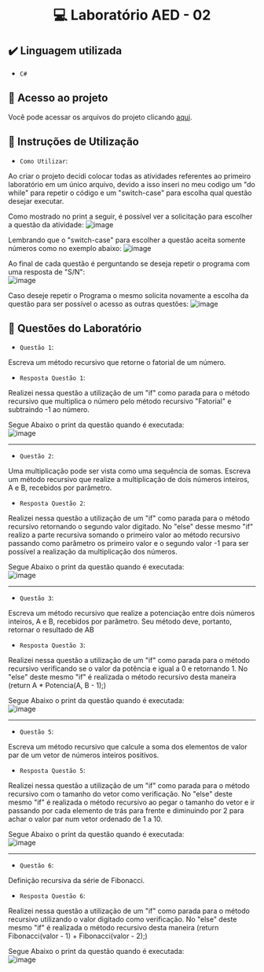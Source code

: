 <h1 align="center"> 💻 Laboratório AED - 02 </h1>

## ✔️ Linguagem utilizada
- ``C#``

## 📁 Acesso ao projeto
Você pode acessar os arquivos do projeto clicando [aqui](https://github.com/AED-PCO/lab-aed-pco-2022-2-PedroHCunhaV).

## 📝 Instruções de Utilização

- `Como Utilizar`:

Ao criar o projeto decidi colocar todas as atividades referentes ao primeiro laboratório em um único arquivo, devido a isso inseri no meu codigo um "do while" para repetir o código e um "switch-case" para escolha qual questão desejar executar.

Como mostrado no print a seguir, é possível ver a solicitação para escolher a questão da atividade:
![image](https://user-images.githubusercontent.com/101759330/187083004-bf41c046-36ed-473d-bb6d-6e2e356e4622.png)

Lembrando que o "switch-case" para escolher a questão aceita somente números como no exemplo abaixo:
![image](https://user-images.githubusercontent.com/101759330/187083059-d9a55c13-6daf-4a39-92f9-ceefc195396e.png)

Ao final de cada questão é perguntando se deseja repetir o programa com uma resposta de "S/N":<br>
![image](https://user-images.githubusercontent.com/101759330/187083140-d5ada98b-869f-48fd-b3b2-87fa281aaa90.png)

Caso deseje repetir o Programa o mesmo solicita novamente a escolha da questão para ser possível o acesso as outras questões:
![image](https://user-images.githubusercontent.com/101759330/187083207-2a0fb47f-e993-48a8-8a3f-8588666f61f5.png)


## 🔨 Questões do Laboratório

- `Questão 1`:

Escreva um método recursivo que retorne o fatorial de um número.

- `Resposta Questão 1`:

Realizei nessa questão a utilização de um "if" como parada para o método recursivo que multiplica o número pelo método recursivo "Fatorial" e subtraindo -1 ao número.

Segue Abaixo o print da questão quando é executada:<br>
![image](https://user-images.githubusercontent.com/101759330/187118093-4e7162d6-e0c5-4fe1-9d38-39d3a1198cbe.png)

----------------------------------------------------------------------------------------------------------------------------------------------------------------------

- `Questão 2`:

Uma multiplicação pode ser vista como uma sequência de somas. Escreva um método recursivo que realize a multiplicação de dois números inteiros, A e B, recebidos por 
parâmetro.

- `Resposta Questão 2`:

Realizei nessa questão a utilização de um "if" como parada para o método recursivo retornando o segundo valor digitado. No "else" desse mesmo "if" realizo a parte recursiva somando o primeiro valor ao método recursivo passando como parâmetro os primeiro valor e o segundo valor -1 para ser possível a realização da multiplicação dos números.

Segue Abaixo o print da questão quando é executada:<br>
![image](https://user-images.githubusercontent.com/101759330/187118351-fa16ff9f-5761-44b5-8a3f-53cca52fef9d.png)

----------------------------------------------------------------------------------------------------------------------------------------------------------------------

- `Questão 3`:

Escreva um método recursivo que realize a potenciação entre dois números inteiros, A e B, recebidos por parâmetro. Seu método deve, portanto, retornar o resultado 
de AB

- `Resposta Questão 3`:

Realizei nessa questão a utilização de um "if" como parada para o método recursivo verificando se o valor da potência e igual a 0 e retornando 1. No "else" deste mesmo "if" é realizada o método recursivo desta maneira (return A * Potencia(A, B - 1);)

Segue Abaixo o print da questão quando é executada:<br>
![image](https://user-images.githubusercontent.com/101759330/187118866-c594856b-5660-4fe3-a7e2-95c64c38dd1b.png)

----------------------------------------------------------------------------------------------------------------------------------------------------------------------

- `Questão 5`:

Escreva um método recursivo que calcule a soma dos elementos de valor par de um vetor de números inteiros positivos.

- `Resposta Questão 5`:

Realizei nessa questão a utilização de um "if" como parada para o método recursivo com o tamanho do vetor como verificação. No "else" deste mesmo "if" é realizada o método recursivo ao pegar o tamanho do vetor e ir passando por cada elemento de trás para frente e diminuindo por 2 para achar o valor par num vetor ordenado de 1 a 10.

Segue Abaixo o print da questão quando é executada:<br>
![image](https://user-images.githubusercontent.com/101759330/187119494-50bd0cac-06ce-4bc4-828b-1218fce20d08.png)

----------------------------------------------------------------------------------------------------------------------------------------------------------------------

- `Questão 6`:

Definição recursiva da série de Fibonacci.

- `Resposta Questão 6`:

Realizei nessa questão a utilização de um "if" como parada para o método recursivo utilizando o valor digitado como verificação. No "else" deste mesmo "if" é realizada o método recursivo desta maneira (return Fibonacci(valor - 1) + Fibonacci(valor - 2);)

Segue Abaixo o print da questão quando é executada:<br>
![image](https://user-images.githubusercontent.com/101759330/187119964-be47e3bf-07b4-4931-9c1a-2f90611f2029.png)




